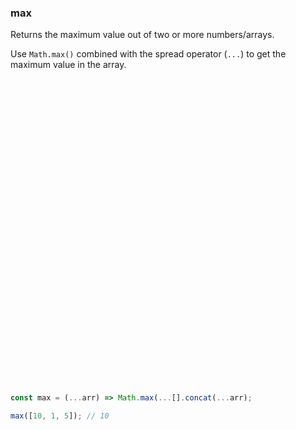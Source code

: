 ### max

Returns the maximum value out of two or more numbers/arrays.

Use `Math.max()` combined with the spread operator (`...`) to get the maximum value in the array.

```js




































const max = (...arr) => Math.max(...[].concat(...arr);
```

```js
max([10, 1, 5]); // 10
```
